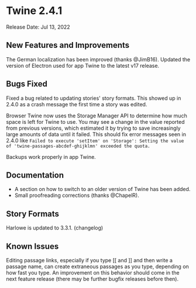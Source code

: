 # Twine 2.4.1

Release Date: Jul 13, 2022

## New Features and Improvements

The German localization has been improved (thanks @JimB16).
Updated the version of Electron used for app Twine to the latest v17 release.

## Bugs Fixed

Fixed a bug related to updating stories' story formats. This showed up in 2.4.0 as a crash message the first time a story was edited.

Browser Twine now uses the Storage Manager API to determine how much space is left for Twine to use. You may see a change in the value reported from previous versions, which estimated it by trying to save increasingly large amounts of data until it failed. This should fix error messages seen in 2.4.0 like `Failed to execute 'setItem' on 'Storage': Setting the value of 'twine-passages-abcdef-ghijklmn' exceeded the quota.`

Backups work properly in app Twine.

## Documentation

- A section on how to switch to an older version of Twine has been added.
- Small proofreading corrections (thanks @ChapelR).

## Story Formats

Harlowe is updated to 3.3.1. (changelog)

## Known Issues

Editing passage links, especially if you type [[ and ]] and then write a passage name, can create extraneous passages as you type, depending on how fast you type. An improvement on this behavior should come in the next feature release (there may be further bugfix releases before then).
